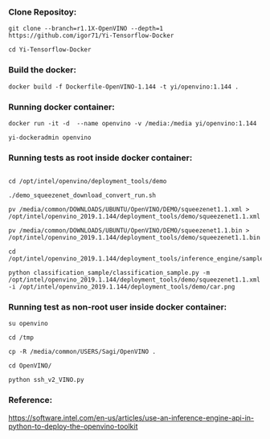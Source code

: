 ### Clone Repositoy:

 ```
git clone --branch=r1.1X-OpenVINO --depth=1 https://github.com/igor71/Yi-Tensorflow-Docker 

cd Yi-Tensorflow-Docker

```

### Build the docker:

 ```
docker build -f Dockerfile-OpenVINO-1.144 -t yi/openvino:1.144 .

 ```
 ### Running docker container:
 
 ```
 docker run -it -d  --name openvino -v /media:/media yi/openvino:1.144
 
 yi-dockeradmin openvino
 
 ```
 
 ### Running tests as root inside docker container:
 
 ```
 
 cd /opt/intel/openvino/deployment_tools/demo

./demo_squeezenet_download_convert_run.sh

pv /media/common/DOWNLOADS/UBUNTU/OpenVINO/DEMO/squeezenet1.1.xml > /opt/intel/openvino_2019.1.144/deployment_tools/demo/squeezenet1.1.xml

pv /media/common/DOWNLOADS/UBUNTU/OpenVINO/DEMO/squeezenet1.1.bin > /opt/intel/openvino_2019.1.144/deployment_tools/demo/squeezenet1.1.bin

cd /opt/intel/openvino_2019.1.144/deployment_tools/inference_engine/samples/python_samples

python classification_sample/classification_sample.py -m /opt/intel/openvino_2019.1.144/deployment_tools/demo/squeezenet1.1.xml -i /opt/intel/openvino_2019.1.144/deployment_tools/demo/car.png

```

### Running test as non-root user inside docker container:

```
su openvino

cd /tmp

cp -R /media/common/USERS/Sagi/OpenVINO .

cd OpenVINO/

python ssh_v2_VINO.py

```

### Reference:

https://software.intel.com/en-us/articles/use-an-inference-engine-api-in-python-to-deploy-the-openvino-toolkit


 
